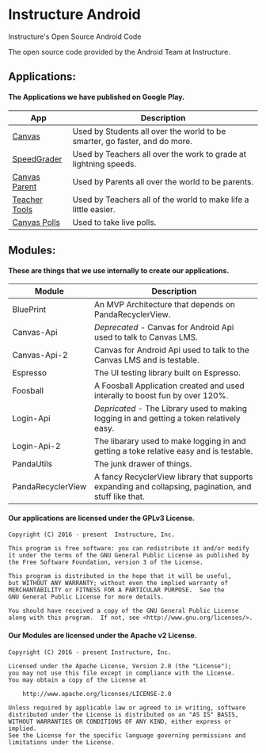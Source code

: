 # Instructure Android

Instructure's Open Source Android Code

The open source code provided by the Android Team at Instructure. 

## Applications:

#### The Applications we have published on Google Play.

App | Description
--- | ---
[Canvas][canvas]              | Used by Students all over the world to be smarter, go faster, and do more. 
[SpeedGrader][speedgrader]    | Used by Teachers all over the work to grade at lightning speeds.
[Canvas Parent][parent]       | Used by Parents all over the world to be parents.
[Teacher Tools][teachertools] | Used by Teachers all of the world to make life a little easier. 
[Canvas Polls][polls]         | Used to take live polls. 

[canvas]: https://play.google.com/store/apps/details?id=com.instructure.candroid
[speedgrader]: https://play.google.com/store/apps/details?id=com.instructure.speedgrader
[parent]: https://play.google.com/store/apps/details?id=com.instructure.parentapp
[teachertools]: https://play.google.com/store/apps/details?id=com.instructure.teacheraid
[polls]: https://play.google.com/store/apps/details?id=com.instructure.androidpolling.app

## Modules:

#### These are things that we use internally to create our applications.

Module | Description
   --- | ---
BluePrint    | An MVP Architecture that depends on PandaRecyclerView. 
Canvas-Api   | *Deprecated* - Canvas for Android Api used to talk to Canvas LMS.
Canvas-Api-2 | Canvas for Android Api used to talk to the Canvas LMS and is testable.
Espresso     | The UI testing library built on Espresso.
Foosball     | A Foosball Application created and used interally to boost fun by over 120%.
Login-Api    | *Depricated* - The Library used to making logging in and getting a token relatively easy. 
Login-Api-2  | The libarary used to make logging in and getting a toke relative easy and is testable. 
PandaUtils   | The junk drawer of things.
PandaRecyclerView | A fancy RecyclerView library that supports expanding and collapsing, pagination, and stuff like that.


#### Our applications are licensed under the GPLv3 License.

```
Copyright (C) 2016 - present  Instructure, Inc.
 
This program is free software: you can redistribute it and/or modify
it under the terms of the GNU General Public License as published by
the Free Software Foundation, version 3 of the License.

This program is distributed in the hope that it will be useful,
but WITHOUT ANY WARRANTY; without even the implied warranty of
MERCHANTABILITY or FITNESS FOR A PARTICULAR PURPOSE.  See the
GNU General Public License for more details.

You should have received a copy of the GNU General Public License
along with this program.  If not, see <http://www.gnu.org/licenses/>.
 ```

#### Our Modules are licensed under the Apache v2 License.

```
Copyright (C) 2016 - present Instructure, Inc.

Licensed under the Apache License, Version 2.0 (the "License");
you may not use this file except in compliance with the License.
You may obtain a copy of the License at
 
    http://www.apache.org/licenses/LICENSE-2.0
 
Unless required by applicable law or agreed to in writing, software
distributed under the License is distributed on an "AS IS" BASIS,
WITHOUT WARRANTIES OR CONDITIONS OF ANY KIND, either express or implied.
See the License for the specific language governing permissions and
limitations under the License.
```

